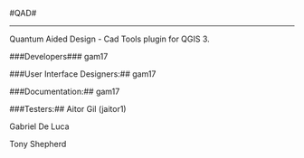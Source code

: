#QAD#


----------

Quantum Aided Design - Cad Tools plugin for QGIS 3.

###Developers###
gam17

###User Interface Designers:##
gam17

###Documentation:##
gam17

###Testers:##
Aitor Gil (jaitor1)

Gabriel De Luca

Tony Shepherd
